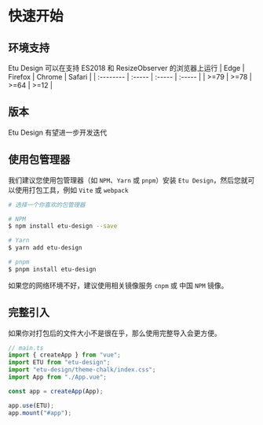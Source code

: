 # 快速开始

## 环境支持

Etu Design 可以在支持 ES2018 和 ResizeObserver 的浏览器上运行
| Edge | Firefox | Chrome | Safari |
| :-------- | :----- | :----- | :----- |
| >=79 | >=78 | >=64 | >=12 |

## 版本

Etu Design 有望进一步开发迭代

## 使用包管理器

我们建议您使用包管理器（如 `NPM`、`Yarn` 或 `pnpm`）安装 `Etu Design`，然后您就可以使用打包工具，例如 `Vite` 或 `webpack`

```sh
# 选择一个你喜欢的包管理器

# NPM
$ npm install etu-design --save

# Yarn
$ yarn add etu-design

# pnpm
$ pnpm install etu-design
```

如果您的网络环境不好，建议使用相关镜像服务 `cnpm` 或 中国 `NPM` 镜像。

## 完整引入

如果你对打包后的文件大小不是很在乎，那么使用完整导入会更方便。

```typescript
// main.ts
import { createApp } from "vue";
import ETU from "etu-design";
import "etu-design/theme-chalk/index.css";
import App from "./App.vue";

const app = createApp(App);

app.use(ETU);
app.mount("#app");
```
